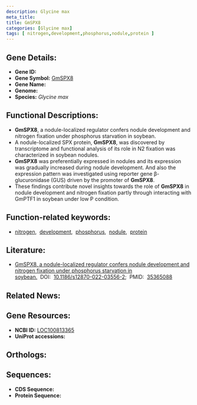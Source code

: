 ```yaml
---
description: Glycine max
meta_title:
title: GmSPX8
categories: [Glycine max]
tags: [ nitrogen,development,phosphorus,nodule,protein ]
---
```


## Gene Details:
- **Gene ID:** []()
- **Gene Symbol:** <u>GmSPX8</u>
- **Gene Name:** 
- **Genome:** []()
- **Species:** *Glycine max*

## Functional Descriptions:
   - **GmSPX8**, a nodule-localized regulator confers nodule development and nitrogen fixation under phosphorus starvation in soybean.
   - A nodule-localized SPX protein, **GmSPX8**, was discovered by transcriptome and functional analysis of its role in N2 fixation was characterized in soybean nodules.
   - **GmSPX8** was preferentially expressed in nodules and its expression was gradually increased during nodule development. And also the expression pattern was investigated using reporter gene β-glucuronidase (GUS) driven by the promoter of **GmSPX8**.
   - These findings contribute novel insights towards the role of **GmSPX8** in nodule development and nitrogen fixation partly through interacting with GmPTF1 in soybean under low P condition.

## Function-related keywords:
   - [nitrogen](/tags/nitrogen/),&nbsp;&nbsp;[development](/tags/development/),&nbsp;&nbsp;[phosphorus](/tags/phosphorus/),&nbsp;&nbsp;[nodule](/tags/nodule/),&nbsp;&nbsp;[protein](/tags/protein/)

## Literature:
   - [GmSPX8, a nodule-localized regulator confers nodule development and nitrogen fixation under phosphorus starvation in soybean.](https://doi.org/10.1186/s12870-022-03556-2)&nbsp;&nbsp;DOI:&nbsp;&nbsp;[10.1186/s12870-022-03556-2](https://doi.org/10.1186/s12870-022-03556-2);&nbsp;&nbsp;PMID:&nbsp;&nbsp;[35365088](https://pubmed.ncbi.nlm.nih.gov/35365088/)

## Related News:

## Gene Resources:
- **NCBI ID:**  [LOC100813365](https://www.ncbi.nlm.nih.gov/gene/?term=LOC100813365)
- **UniProt accessions:**  [](https://www.uniprot.org/uniprotkb//entry)

## Orthologs:

## Sequences:
- **CDS Sequence:**
- **Protein Sequence:**
